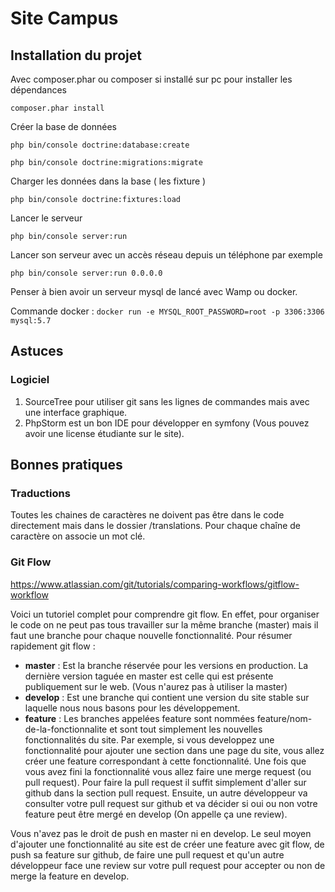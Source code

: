 
# Site Campus

## Installation du projet 

Avec composer.phar ou composer si installé sur pc pour installer les dépendances 

`composer.phar install`

Créer la base de données 

`php bin/console doctrine:database:create`

`php bin/console doctrine:migrations:migrate`

Charger les données dans la base ( les fixture )

`php bin/console doctrine:fixtures:load`

Lancer le serveur

`php bin/console server:run`

Lancer son serveur avec un accès réseau depuis un téléphone par exemple 

`php bin/console server:run 0.0.0.0`

Penser à bien avoir un serveur mysql de lancé avec Wamp ou docker.

Commande docker : `docker run -e MYSQL_ROOT_PASSWORD=root -p 3306:3306 mysql:5.7`

## Astuces 

### Logiciel 

1) SourceTree pour utiliser git sans les lignes de commandes mais avec une interface graphique. 
1) PhpStorm est un bon IDE pour développer en symfony (Vous pouvez avoir une license étudiante sur le site).  

## Bonnes pratiques

### Traductions 

Toutes les chaines de caractères ne doivent pas être dans le code directement mais dans 
le dossier /translations. Pour chaque chaîne de caractère on associe un mot clé. 

### Git Flow 

https://www.atlassian.com/git/tutorials/comparing-workflows/gitflow-workflow 

Voici un tutoriel complet pour comprendre git flow. En effet, pour organiser le code 
on ne peut pas tous travailler sur la même branche (master) mais il faut une branche pour chaque nouvelle 
fonctionnalité. Pour résumer rapidement git flow :
 
- **master** : Est la branche réservée pour les versions en production. La dernière version taguée en master est celle qui
est présente publiquement sur le web. (Vous n'aurez pas à utiliser la master)
- **develop** : Est une branche qui contient une version du site stable sur laquelle nous nous basons pour les développement. 
- **feature** : Les branches appelées feature sont nommées feature/nom-de-la-fonctionnalite et sont tout simplement les nouvelles 
fonctionnalités du site. Par exemple, si vous developpez une fonctionnalité pour ajouter une section dans une page du site, vous allez créer 
une feature correspondant à cette fonctionnalité. Une fois que vous avez fini la fonctionnalité vous allez faire une merge request (ou pull request). 
Pour faire la pull request il suffit simplement d'aller sur github dans la section pull request. 
Ensuite, un autre développeur va consulter votre pull request sur github et va décider si oui ou non votre feature peut être mergé en develop (On appelle ça une review).

Vous n'avez pas le droit de push en master ni en develop. Le seul moyen d'ajouter une fonctionnalité au site est de créer une feature avec git flow, de push sa feature sur 
github, de faire une pull request et qu'un autre développeur face une review sur votre pull request pour accepter ou non de merge la feature en develop. 


